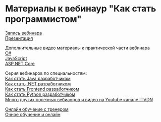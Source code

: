 # Материалы к вебинаур "Как стать программистом"
[Запись вебинара](https://www.youtube.com/watch?v=37dF-6P1BNk)  
[Презентация](https://www.slideshare.net/dokhrimenko/ss-238452434)

Дополнительные видео материалы к практической части вебинара  
[C#](https://itvdn.com/ru/video/procedural-programming-csharp)    
[JavaScript](https://itvdn.com/ru/video/javascript-essential)  
[ASP.NET Core](https://itvdn.com/ru/video/aspnet-core-ui)  

Серия вебинаров по специальностям:  
[Как стать Java разработчиком](https://itvdn.com/ru/webinars/description/how-to-java-2020)  
[Как стать .NET разработчиком](https://itvdn.com/ru/webinars/description/how-to-csharp2020)  
[Как стать Frontend разработчиком](https://itvdn.com/ru/webinars/description/how-to-frontend2020)  
[Как стать Python разработчиком](https://itvdn.com/ru/channel/video/become-python-dev)  
[Много других полезных вебианров и видео на Youtube канале ITVDN](https://www.youtube.com/itvdn)  

[Онлайн обучение с тренером](https://itvdn.com/ru/live-online)  
[Очное обучение и онлайн](https://edu.cbsystematics.com/ru/schedule)
